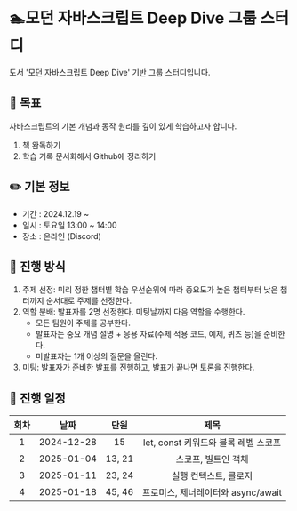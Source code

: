 # 🏊모던 자바스크립트 Deep Dive 그룹 스터디

도서 '모던 자바스크립트 Deep Dive' 기반 그룹 스터디입니다.

## 🎯 목표

자바스크립트의 기본 개념과 동작 원리를 깊이 있게 학습하고자 합니다.

 1. 책 완독하기
 2. 학습 기록 문서화해서 Github에 정리하기

## ✏️ 기본 정보

- 기간 : 2024.12.19 ~
- 일시 : 토요일 13:00 ~ 14:00
- 장소 : 온라인 (Discord)

## 🔄 진행 방식

 1. 주제 선정: 미리 정한 챕터별 학습 우선순위에 따라 중요도가 높은 챕터부터 낮은 챕터까지 순서대로 주제를 선정한다.
 2. 역할 분배: 발표자를 2명 선정한다. 미팅날까지 다음 역할을 수행한다.
    - 모든 팀원이 주제를 공부한다.
    - 발표자는 중요 개념 설명 + 응용 자료(주제 적용 코드, 예제, 퀴즈 등)을 준비한다.
    - 미발표자는 1개 이상의 질문을 올린다.
 3. 미팅: 발표자가 준비한 발표를 진행하고, 발표가 끝나면 토론을 진행한다.

## 📆 진행 일정

| 회차 | 날짜 | 단원 | 제목 |
|:-:|:------:|:------:|:------:|
| 1 | 2024-12-28 | 15 | let, const 키워드와 블록 레벨 스코프 |
| 2 | 2025-01-04 | 13, 21 | 스코프, 빌트인 객체  |
| 3 | 2025-01-11 | 23, 24 | 실행 컨텍스트, 클로저 |
| 4 | 2025-01-18 | 45, 46 | 프로미스, 제너레이터와 async/await |
